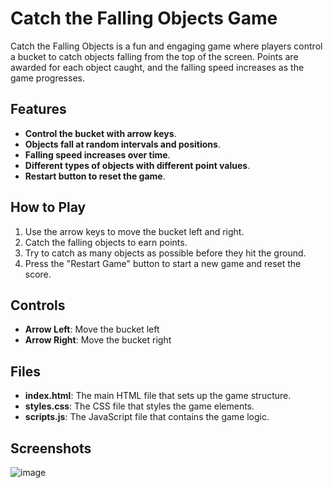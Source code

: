 # Catch the Falling Objects Game

Catch the Falling Objects is a fun and engaging game where players control a bucket to catch objects falling from the top of the screen. Points are awarded for each object caught, and the falling speed increases as the game progresses.

## Features

- **Control the bucket with arrow keys**.
- **Objects fall at random intervals and positions**.
- **Falling speed increases over time**.
- **Different types of objects with different point values**.
- **Restart button to reset the game**.

## How to Play

1. Use the arrow keys to move the bucket left and right.
2. Catch the falling objects to earn points.
3. Try to catch as many objects as possible before they hit the ground.
4. Press the "Restart Game" button to start a new game and reset the score.

## Controls

- **Arrow Left**: Move the bucket left
- **Arrow Right**: Move the bucket right

## Files

- **index.html**: The main HTML file that sets up the game structure.
- **styles.css**: The CSS file that styles the game elements.
- **scripts.js**: The JavaScript file that contains the game logic.

## Screenshots

![image](https://github.com/D4RK-N16H7M4R3/Catch-the-falling-objects/assets/140201077/180a86c5-2028-44a7-b470-3185d012d8b8)
